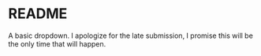 # README #

A basic dropdown. I apologize for the late submission, I promise this will be the only time that will happen. 